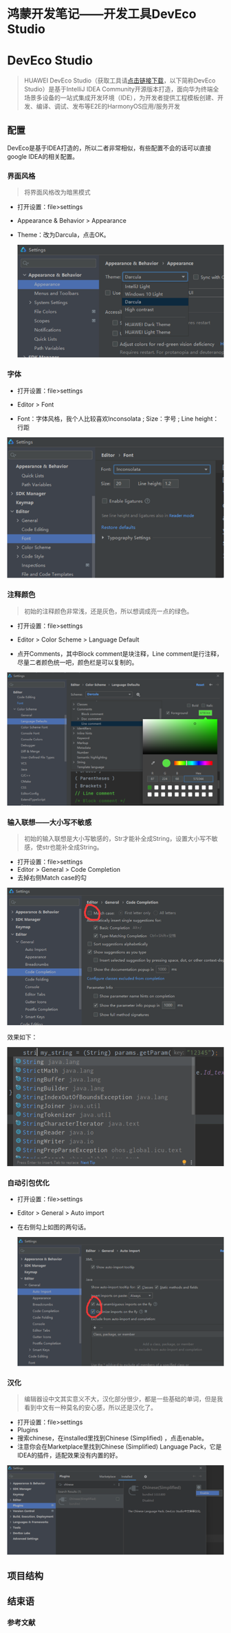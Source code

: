 # 鸿蒙开发笔记——开发工具DevEco Studio


# DevEco Studio

> HUAWEI DevEco Studio（获取工具请[点击链接下载](https://developer.harmonyos.com/cn/develop/deveco-studio)，以下简称DevEco Studio）是基于IntelliJ IDEA Community开源版本打造，面向华为终端全场景多设备的一站式集成开发环境（IDE），为开发者提供工程模板创建、开发、编译、调试、发布等E2E的HarmonyOS应用/服务开发

## 配置

DevEco是基于IDEA打造的，所以二者非常相似，有些配置不会的话可以直接google IDEA的相关配置。 	

### 界面风格

> 将界面风格改为暗黑模式

- 打开设置：file>settings

- Appearance & Behavior > Appearance

- Theme：改为Darcula，点击OK。

  ![image-20220128163010388](/image/image-20220128163010388.png)

### 字体

- 打开设置：file>settings

- Editor > Font

- Font：字体风格，我个人比较喜欢Inconsolata ; Size：字号 ; Line height：行距

![image-20220128163911273](/image/image-20220128163911273.png)

### 注释颜色

> 初始的注释颜色非常浅，还是灰色，所以想调成亮一点的绿色。

- 打开设置：file>settings

- Editor > Color Scheme > Language Default
- 点开Comments，其中Block comment是块注释，Line comment是行注释，尽量二者颜色统一吧，颜色栏是可以复制的。

![image-20220128164213389](/image/image-20220128164213389.png)

### 输入联想——大小写不敏感

> 初始的输入联想是大小写敏感的，Str才能补全成String，设置大小写不敏感，使str也能补全成String。

- 打开设置：file>settings
- Editor > General > Code Completion
- 去掉右侧Match case的勾

![image-20220128165309298](/image/image-20220128165309298.png)

效果如下：

![image-20220128165458440](/image/image-20220128165458440.png)

### 自动引包优化

- 打开设置：file>settings

- Editor > General > Auto import

- 在右侧勾上如图的两句话。

  ![image-20220128165943342](/image/image-20220128165943342.png)

### 汉化

> 编辑器设中文其实意义不大，汉化部分很少，都是一些基础的单词，但是我看到中文有一种莫名的安心感，所以还是汉化了。

- 打开设置：file>settings
- Plugins
- 搜索chinese，在installed里找到Chinese (Simplified) ，点击enable。
- 注意你会在Marketplace里找到Chinese (Simplified) Language Pack，它是IDEA的插件，适配效果没有内置的好。

![image-20220128171448210](/image/image-20220128171448210.png)

## 项目结构

## 结束语

### 参考文献

[黑马程序员鸿蒙开发系统教程]: https://www.bilibili.com/video/BV1LK4y1u7jZ?from=search&amp;seid=6660495365339355856&amp;spm_id_from=333.337.0.0
[HarmonyOS文档——工具简介]: https://developer.harmonyos.com/cn/docs/documentation/doc-guides/tools_overview-0000001053582387


